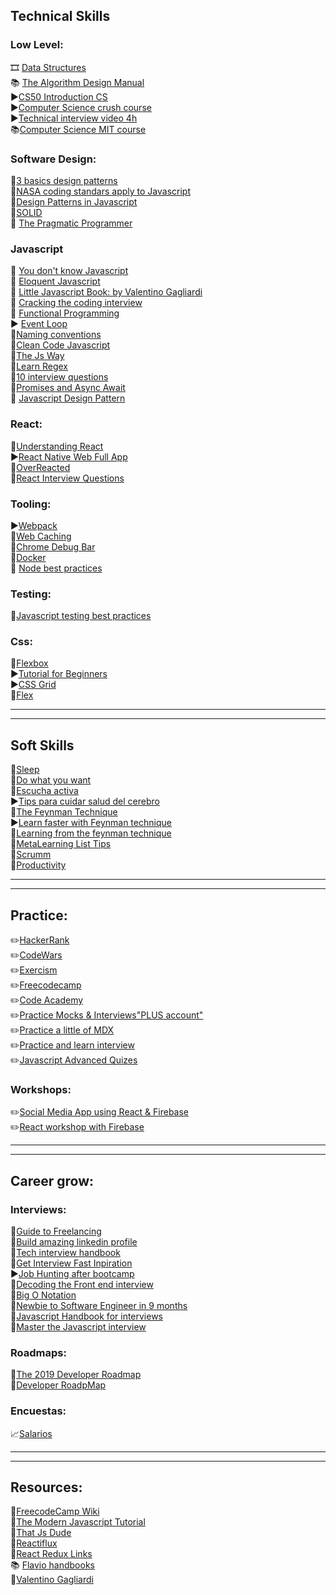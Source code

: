 
## <a name="tech"></a>Technical Skills
### <a name="lowlevel"></a>Low Level:  
🎞️ [Data Structures](https://www.youtube.com/watch?v=RBSGKlAvoiM)  
📚 [The Algorithm Design Manual](http://mimoza.marmara.edu.tr/~msakalli/cse706_12/SkienaTheAlgorithmDesignManual.pdf)  
▶️[CS50 Introduction CS](https://www.edx.org/es/course/cs50s-introduction-to-computer-science)  
▶️[Computer Science crush course](https://www.youtube.com/watch?v=1GSjbWt0c9M&list=PL8dPuuaLjXtNlUrzyH5r6jN9ulIgZBpdo&index=5)    
▶️[Technical interview video 4h](https://www.youtube.com/watch?v=iAHQopLuZ4Q)   
📚[Computer Science MIT course](https://github.com/ossu/computer-science)   

### <a name="softdesign"></a>Software Design:  
📰[3 basics design patterns](https://www.freecodecamp.org/news/the-basic-design-patterns-all-developers-need-to-know/)  
📰[NASA coding standars apply to Javascript](http://pixelscommander.com/javascript/nasa-coding-standarts-for-javascript-performance/)  
📘[Design Patterns in Javascript](https://www.telerik.com/blogs/design-patterns-in-javascript)  
📰[SOLID](https://blog.bitsrc.io/solid-principles-every-developer-should-know-b3bfa96bb688)   
📘 [The Pragmatic Programmer](https://github.com/concerttttt/books/blob/master/the-pragmatic-programmer.pdf)   

### <a name="javascript"></a>Javascript
📘 [You don't know Javascript](https://github.com/getify/You-Dont-Know-JS)  
📘 [Eloquent Javascript](http://eloquentjavascript.net/)  
📘 [Little Javascript Book: by Valentino Gagliardi](https://github.com/valentinogagliardi/Little-JavaScript-Book)  
📘 [Cracking the coding interview](http://ahmed-badawy.com/blog/wp-content/uploads/2018/10/Cracking-the-Coding-Interview-6th-Edition-189-Programming-Questions-and-Solutions.pdf)  
📘 [Functional Programming](http://backspaces.net/temp/Ebooks/FunctionalProgJavaScript/Functional_Programming_in_JavaScript.pdf)  
▶️ [Event Loop](https://www.youtube.com/watch?v=8aGhZQkoFbQ&feature=emb_title)  
📰[Naming conventions](https://www.freecodecamp.org/news/javascript-naming-conventions-dos-and-don-ts-99c0e2fdd78a/)  
📘[Clean Code Javascript](https://github.com/andersontr15/clean-code-javascript-es)  
📘[The Js Way](https://github.com/bpesquet/thejsway)  
📰[Learn Regex](https://www.freecodecamp.org/news/regular-expressions-demystified-regex-isnt-as-hard-as-it-looks-617b55cf787/)  
📰[10 interview questions](https://medium.com/javascript-scene/10-interview-questions-every-javascript-developer-should-know-6fa6bdf5ad95)   
📰[Promises and Async Await](https://medium.com/@bluepnume/learn-about-promises-before-you-start-using-async-await-eb148164a9c8)  
📘 [Javascript Design Pattern](http://sd.blackball.lv/library/Learning_JavaScript_Design_Patterns_(2012).pdf)   

### <a name="react"></a>React:
📰[Understanding React](https://overreacted.io/react-as-a-ui-runtime/)   
▶️[React Native Web Full App](https://www.youtube.com/watch?v=_CBYbEGvxYY)   
🔗[OverReacted](https://overreacted.io/)   
📰[React Interview Questions](https://github.com/sudheerj/reactjs-interview-questions#what-is-jsx)   

### <a name="tooling"></a>Tooling:
▶️[Webpack](https://www.freecodecamp.org/news/webpack-course/)   
📰[Web Caching](https://dev.to/kbk0125/web-caching-explained-by-buying-milk-at-the-supermarket-9k4?utm_source=ponyfoo+weekly&utm_medium=email&utm_campaign=121)   
📰[Chrome Debug Bar](https://medium.com/datadriveninvestor/stopping-using-console-log-and-start-using-your-browsers-debugger-62bc893d93ff)   
📰[Docker](https://www.freecodecamp.org/news/docker-simplified-96639a35ff36/)   
📰 [Node best practices](https://github.com/goldbergyoni/nodebestpractices)   

### <a name="testing"></a>Testing:  
📰[Javascript testing best practices](https://github.com/goldbergyoni/javascript-testing-best-practices?utm_source=ponyfoo+weekly&utm_medium=email&utm_campaign=181#section-2%EF%B8%8F%E2%83%A3-backend-testing)  

### <a name="css"></a>Css:
📰[Flexbox](https://css-tricks.com/snippets/css/a-guide-to-flexbox/#flexbox-background)  
▶️[Tutorial for Beginners](https://www.youtube.com/watch?v=_a5j7KoflTs)  
▶️[CSS Grid](https://www.youtube.com/watch?v=_a5j7KoflTs)   
📰[Flex](https://www.freecodecamp.org/news/the-complete-flex-animated-tutorial/)   

------------------------------------------------------
------------------------------------------------------

## <a name="soft"></a>Soft Skills  
📰[Sleep](https://www.freecodecamp.org/news/programmers-you-snooze-you-win/)  
📰[Do what you want](https://forge.medium.com/the-law-of-least-effort-is-the-success-secret-nobody-talks-about-c713eeab8ade)  
📰[Escucha activa](https://www.mibucle.com/notas/la-escucha-clave-para-la-comunicacion-efectiva)  
▶️[Tips para cuidar salud del cerebro](https://www.youtube.com/watch?v=3-18pPudCxM)  
📰[The Feynman Technique](https://fs.blog/2012/04/feynman-technique/)  
▶️[Learn faster with Feynman technique](https://www.youtube.com/watch?v=_f-qkGJBPts)  
📰[Learning from the feynman technique](https://medium.com/taking-note/learning-from-the-feynman-technique-5373014ad230)   
📰[MetaLearning List Tips](https://docs.google.com/document/d/1H3xHa3SikHrH0TdnV1YgdzcBdYf0vTBEzDr5uZ72rZs/edit)  
📰[Scrumm](https://geeks.ms/jorge/2007/05/09/explicando-scrum-a-mi-abuela/)  
📰[Productivity](https://medium.com/s/story/7-things-you-need-to-stop-doing-to-be-more-productive-backed-by-science-a988c17383a6)   

------------------------------------------------------
------------------------------------------------------

## <a name="practice"></a>Practice:
✏️[HackerRank](https://www.hackerrank.com/)  
✏️[CodeWars](https://www.codewars.com/)  
✏️[Exercism](https://exercism.io/)  
✏️[Freecodecamp](https://www.freecodecamp.org/learn/)  
✏️[Code Academy](https://www.codecademy.com/catalog/subject/all)   
✏️[Practice Mocks & Interviews"PLUS account"](https://www.pramp.com/dashboard#/schedule)   
✏️[Practice a little of MDX](https://mdxjs.com/)    
✏️[Practice and learn interview](http://leetcode.com)   
✏️[Javascript Advanced Quizes](https://quiz.typeofnan.dev/)   

### <a name="workshops"></a>Workshops:
✏️[Social Media App using React & Firebase](https://www.freecodecamp.org/news/react-firebase-social-media-app-course/)    
✏️[React workshop with Firebase](https://www.freecodecamp.org/news/react-firebase-todoist-clone/)  

------------------------------------------------------
------------------------------------------------------

## <a name="career"></a>Career grow:
### <a name="profile"></a>Interviews:   
📘[Guide to Freelancing](https://global-uploads.webflow.com/58868bcd2ef4daaf0f072900/5b55e736c0b5f984d2841766_Bonsai-X-Invision-Guide-to-Freelancing.pdf)   
📰[Build amazing linkedin profile](https://www.freecodecamp.org/news/how-to-build-an-amazing-linkedin-profile-15-proven-tips/)   
📘[Tech interview handbook](https://github.com/yangshun/tech-interview-handbook)  
📰[Get Interview Fast Inpiration](https://www.freecodecamp.org/news/first-line-of-code-to-226k-job-offer-in-8-months/)  
▶️[Job Hunting after bootcamp](https://www.youtube.com/watch?v=IFUxWHnUj0k)  
📰[Decoding the Front end interview](https://codeburst.io/de-coding-the-front-end-development-interview-process-9601bc4c71e5)  
📰[Big O Notation](https://medium.com/@bretcameron/ace-your-coding-interview-by-understanding-big-o-notation-and-write-faster-code-6b60bd498040)  
📰[Newbie to Software Engineer in 9 months](https://www.freecodecamp.org/news/how-i-went-from-newbie-to-software-engineer-in-9-months-while-working-full-time-460bd8485847/)   
📘[Javascript Handbook for interviews](https://www.freecodecamp.org/news/the-definitive-javascript-handbook-for-a-developer-interview-44ffc6aeb54e/)   
📰[Master the Javascript interview](https://medium.com/javascript-scene/master-the-javascript-interview-what-is-a-closure-b2f0d2152b36)   

### <a name="roadmaps"></a>Roadmaps:  
📰[The 2019 Developer Roadmap](https://www.freecodecamp.org/news/2019-web-developer-roadmap/)  
📰[Developer RoadpMap](https://github.com/kamranahmedse/developer-roadmap)  

### <a name="encuestas"></a>Encuestas:  
📈[Salarios](https://openqube.io/encuesta-sueldos-2019.02)  

------------------------------------------------------
------------------------------------------------------

## <a name="recursos"></a>Resources:  
🔗[FreecodeCamp Wiki](https://freecodecampba.org/wiki/)  
🔗[The Modern Javascript Tutorial](http://javascript.info/)  
🔗[That Js Dude](http://www.thatjsdude.com/)  
🔗[Reactiflux](https://www.reactiflux.com/learning/)  
🔗[React Redux Links](https://github.com/markerikson/react-redux-links)  
📚 [Flavio handbooks](https://flaviocopes.com/)  
🔗[Valentino Gagliardi](https://www.valentinog.com/)  
